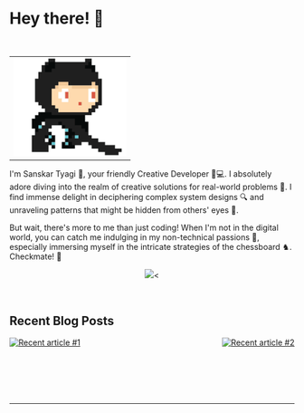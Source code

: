  

# Hey there! 🌟
<br/>

   <table align="center">
  <tr align="center">
    <td> <img src="https://github.com/Sanskar-tyagi/Sanskar-tyagi/blob/main/github.gif" width=200> 
    <br> </td>
  </tr>
</table>
 

</p>
  <p align="start">
I'm Sanskar Tyagi 👋, your friendly Creative Developer 🎨💻. I absolutely adore diving into the realm of creative solutions for real-world problems 🚀. I find immense delight in deciphering complex system designs 🔍 and unraveling patterns that might be hidden from others' eyes 🤯.

But wait, there's more to me than just coding! When I'm not in the digital world, you can catch me indulging in my non-technical passions 🎨, especially immersing myself in the intricate strategies of the chessboard ♞. Checkmate! 🏁</p>
</div>  
      <p align="center"> 
<img src="https://github-readme-stats.vercel.app/api/top-langs/?username=Sanskar-tyagi&&theme=dark&layout=compact" ><
  <br>

</p>


<br/>  
 


## Recent Blog Posts  
<div style="display: flex; justify-content: space-between;">
  <a href="https://medium.com/@sanskarbhartityagi/the-idea-of-inheritance-in-js-ca99a603c836">
    <img src="https://github-readme-medium-recent-article.vercel.app/medium/@sanskarbhartityagi/0" alt="Recent article #1">
  </a>

  <a href="https://medium.com/@sanskarbhartityagi/unlocking-the-power-of-closures-a-journey-into-javascripts-hidden-gems-94dabb149362">
    <img src="https://github-readme-medium-recent-article.vercel.app/medium/@sanskarbhartityagi/1" alt="Recent article #2">
  </a>
</div>

<br>

 
<br/>  
  

<br/>  

  

<br/>  


<br />

---- 

